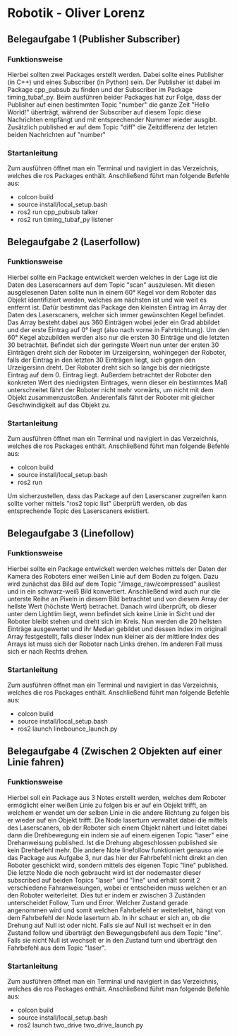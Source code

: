 # **Robotik - Oliver Lorenz**

## **Belegaufgabe 1 (Publisher Subscriber)**
### **Funktionsweise**
Hierbei sollten zwei Packages erstellt werden. Dabei sollte eines Publisher (in C++) und eines Subscriber (in Python) sein.
Der Publisher ist dabei im Package cpp_pubsub zu finden und der Subscriber im Package timing_tubaf_py.
Beim ausführen beider Packages hat zur Folge, dass der Publisher auf einen bestimmten Topic "number" die ganze Zeit "Hello World!" überträgt, während der Subscriber auf diesem Topic diese Nachrichten empfängt und mit entsprechender Nummer wieder ausgibt. Zusätzlich published er auf dem Topic "diff" die Zeitdifferenz der letzten beiden Nachrichten auf "number" 

### **Startanleitung**
Zum ausführen öffnet man ein Terminal und navigiert in das Verzeichnis, welches die ros Packages enthält.
Anschließend führt man folgende Befehle aus:
- colcon build
- source install/local_setup.bash
- ros2 run cpp_pubsub talker
- ros2 run timing_tubaf_py listener

## **Belegaufgabe 2 (Laserfollow)**
### **Funktionsweise**
Hierbei sollte ein Package entwickelt werden welches in der Lage ist die Daten des Laserscanners auf dem Topic "scan" auszulesen. Mit diesen ausgelesenen Daten sollte nun in einem 60° Kegel vor dem Roboter das Objekt identifiziert werden, welches am nächsten ist und wie weit es entfernt ist. Dafür bestimmt das Package den kleinsten Eintrag im Array der Daten des Laserscaners, welcher sich immer gewünschten Kegel befindet. Das Array besteht dabei aus 360 Einträgen wobei jeder ein Grad abbildet und der erste Eintrag auf 0° liegt (also nach vorne in Fahrtrichtung). Um den 60° Kegel abzubilden werden also nur die ersten 30 Einträge und die letzten 30 betrachtet. Befindet sich der geringste Weert nun unter der ersten 30 Einträgen dreht sich der Roboter im Urzeigersinn, wohingegen der Roboter, falls der Eintrag in den letzten 30 Einträgen liegt, sich gegen den Urzeigersinn dreht. Der Roboter dreht sich so lange bis der niedrigste Eintrag auf dem 0. Eintrag liegt. Außerdem betrachtet der Roboter den konkreten Wert des niedrigsten Eintrages, wenn dieser ein bestimmtes Maß unterschreitet fährt der Roboter nicht mehr vorwärts, um nicht mit dem Objekt zusammenzustoßen. Anderenfalls fährt der Roboter mit gleicher Geschwindigkeit auf das Objekt zu.

### **Startanleitung**
Zum ausführen öffnet man ein Terminal und navigiert in das Verzeichnis, welches die ros Packages enthält.
Anschließend führt man folgende Befehle aus:
- colcon build
- source install/local_setup.bash
- ros2 run

Um sicherzustellen, dass das Package auf den Laserscaner zugreifen kann sollte vorher mittels "ros2 topic list" überprüft werden, ob das entsprechende Topic des Laserscaners existiert.

## **Belegaufgabe 3 (Linefollow)**
### **Funktionsweise**
Hierbei sollte ein Package entwickelt werden welches mittels der Daten der Kamera des Roboters einer weißen Linie auf dem Boden zu folgen. Dazu wird zunächst das Bild auf dem Topic "/image_raw/compressed" ausliest und in ein schwarz-weiß Bild konvertiert. Anschließend wird auch nur die unterste Reihe an Pixeln in diesem Bild betrachtet und von diesem Array der hellste Wert (höchste Wert) betrachet. Danach wird überprüft, ob dieser unter dem Lightlim liegt, wenn befindet sich keine Linie in Sicht und der Roboter bleibt stehen und dreht sich im Kreis. Nun werden die 20 hellsten Einträge ausgewertet und ihr Median gebildet und dessen Index im originall Array festgestellt, falls dieser Index nun kleiner als der mittlere Index des Arrays ist muss sich der Roboter nach Links drehen. Im anderen Fall muss sich er nach Rechts drehen.

### **Startanleitung**
Zum ausführen öffnet man ein Terminal und navigiert in das Verzeichnis, welches die ros Packages enthält.
Anschließend führt man folgende Befehle aus:
- colcon build
- source install/local_setup.bash
- ros2 launch linebounce_launch.py

## **Belegaufgabe 4 (Zwischen 2 Objekten auf einer Linie fahren)**
### **Funktionsweise**
Hierbei soll ein Package aus 3 Notes erstellt werden, welches dem Roboter ermöglicht einer weißen Linie zu folgen bis er auf ein Objekt trifft, an welchem er wendet um der selben Linie in die andere Richtung zu folgen bis er wieder auf ein Objekt trifft. Die Node laserturn verwaltet dabei die mittels des Laserscaners, ob der Roboter sich einem Objekt nähert und leitet dabei dann die Drehbewegung ein indem sie auf einem eigenen Topic "laser" eine Drehanweisung published. Ist die Drehung abgeschlossen published sie kein Drehbefehl mehr.
Die andere Note linefollow funktioniert genauso wie das Package aus Aufgabe 3, nur das hier der Fahrbefehl nicht direkt an den Roboter geschickt wird, sondern mittels des eigenen Topic "line" published. 
Die letzte Node die noch gebraucht wird ist der nodemaster dieser subscribed auf beiden Topics "laser" und "line" und erhält somit 2 verschiedene Fahranweisungen, wobei er entscheiden muss welchen er an den Roboter weiterleitet. Dies tut er indem er zwischen 3 Zuständen unterscheidet Follow, Turn und Error. Welcher Zustand gerade angenommen wird und somit welchen Fahrbefehl er weiterleitet, hängt von dem Fahrbefehl der Node laserturn ab. In ihr schaut er sich an, ob die Drehung auf Null ist oder nicht. Falls sie auf Null ist wechselt er in den Zustand follow und überträgt den Bewegungsbefehl aus dem Topic "line". Falls sie nicht Null ist wechselt er in den Zustand turn und überträgt den Fahrbefehl aus dem Topic "laser". 

### **Startanleitung**
Zum ausführen öffnet man ein Terminal und navigiert in das Verzeichnis, welches die ros Packages enthält.
Anschließend führt man folgende Befehle aus:
- colcon build
- source install/local_setup.bash
- ros2 launch two_drive two_drive_launch.py

